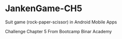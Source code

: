 # JankenGame-CH5
Suit game (rock-paper-scissor) in Android Mobile Apps

Challenge Chapter 5 From Bootcamp Binar Academy 
